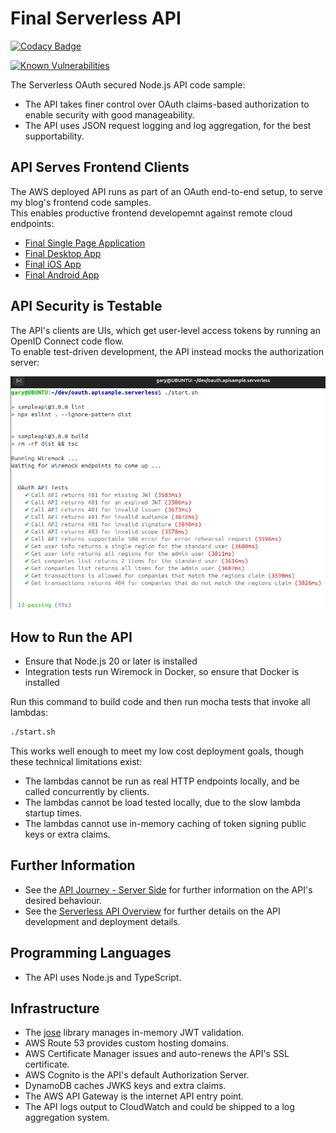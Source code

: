 # Final Serverless API 

[![Codacy Badge](https://api.codacy.com/project/badge/Grade/4693359edb364b419ec889b920da08b3)](https://app.codacy.com/gh/gary-archer/oauth.apisample.serverless?utm_source=github.com&utm_medium=referral&utm_content=gary-archer/oauth.apisample.serverless&utm_campaign=Badge_Grade)

[![Known Vulnerabilities](https://snyk.io/test/github/gary-archer/oauth.apisample.serverless/badge.svg?targetFile=package.json)](https://snyk.io/test/github/gary-archer/oauth.apisample.serverless?targetFile=package.json)
 
The Serverless OAuth secured Node.js API code sample:

- The API takes finer control over OAuth claims-based authorization to enable security with good manageability.
- The API uses JSON request logging and log aggregation, for the best supportability.

## API Serves Frontend Clients

The AWS deployed API runs as part of an OAuth end-to-end setup, to serve my blog's frontend code samples.\
This enables productive frontend developemnt against remote cloud endpoints:

- [Final Single Page Application](https://github.com/gary-archer/oauth.websample.final)
- [Final Desktop App](https://github.com/gary-archer/oauth.desktopsample.final)
- [Final iOS App](https://github.com/gary-archer/oauth.mobilesample.ios)
- [Final Android App](https://github.com/gary-archer/oauth.mobilesample.android)

## API Security is Testable

The API's clients are UIs, which get user-level access tokens by running an OpenID Connect code flow.\
To enable test-driven development, the API instead mocks the authorization server:

![Local Lambda Tests](./doc/local-lambda-tests.png)

## How to Run the API

- Ensure that Node.js 20 or later is installed
- Integration tests run Wiremock in Docker, so ensure that Docker is installed

Run this command to build code and then run mocha tests that invoke all lambdas:

```bash
./start.sh
```

This works well enough to meet my low cost deployment goals, though these technical limitations exist:

- The lambdas cannot be run as real HTTP endpoints locally, and be called concurrently by clients.
- The lambdas cannot be load tested locally, due to the slow lambda startup times.
- The lambdas cannot use in-memory caching of token signing public keys or extra claims.

## Further Information

* See the [API Journey - Server Side](https://github.com/gary-archer/oauth.blog/tree/master/public/posts/api-journey-server-side.mdx) for further information on the API's desired behaviour.
* See the [Serverless API Overview](https://github.com/gary-archer/oauth.blog/tree/master/public/posts/serverless-api-overview.mdx) for further details on the API development and deployment details.

## Programming Languages

* The API uses Node.js and TypeScript.

## Infrastructure

* The [jose](https://github.com/panva/jose) library manages in-memory JWT validation.
* AWS Route 53 provides custom hosting domains.
* AWS Certificate Manager issues and auto-renews the API's SSL certificate.
* AWS Cognito is the API's default Authorization Server.
* DynamoDB caches JWKS keys and extra claims.
* The AWS API Gateway is the internet API entry point.
* The API logs output to CloudWatch and could be shipped to a log aggregation system.
